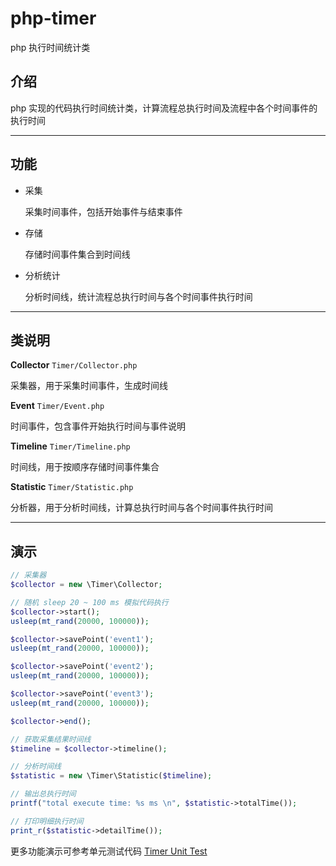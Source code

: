 # php-timer

php 执行时间统计类

## 介绍

php 实现的代码执行时间统计类，计算流程总执行时间及流程中各个时间事件的执行时间

---

## 功能

- 采集

  采集时间事件，包括开始事件与结束事件

- 存储

  存储时间事件集合到时间线

- 分析统计

  分析时间线，统计流程总执行时间与各个时间事件执行时间

---

## 类说明

**Collector** `Timer/Collector.php`

采集器，用于采集时间事件，生成时间线

**Event** `Timer/Event.php`

时间事件，包含事件开始执行时间与事件说明

**Timeline** `Timer/Timeline.php`

时间线，用于按顺序存储时间事件集合

**Statistic** `Timer/Statistic.php`

分析器，用于分析时间线，计算总执行时间与各个时间事件执行时间

---

## 演示

```php
// 采集器
$collector = new \Timer\Collector;

// 随机 sleep 20 ~ 100 ms 模拟代码执行
$collector->start();
usleep(mt_rand(20000, 100000));

$collector->savePoint('event1');
usleep(mt_rand(20000, 100000));

$collector->savePoint('event2');
usleep(mt_rand(20000, 100000));

$collector->savePoint('event3');
usleep(mt_rand(20000, 100000));

$collector->end();

// 获取采集结果时间线
$timeline = $collector->timeline();

// 分析时间线
$statistic = new \Timer\Statistic($timeline);

// 输出总执行时间
printf("total execute time: %s ms \n", $statistic->totalTime());

// 打印明细执行时间
print_r($statistic->detailTime());
```

更多功能演示可参考单元测试代码 [Timer Unit Test](<../tests/Timer>)

